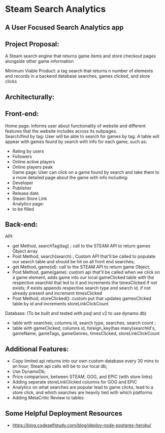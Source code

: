 # Steam Search Analytics

## A User Focused Search Analytics app

## Project Proposal:
A Steam search engine that returns game items and store checkout pages alongside other game information

Minimum Viable Product: a tag search that returns n number of elements and records in a backend database searches, games clicked, and store clicks

## Architecturally: 
## Front-end:
Home page: Informs user about functionality of website and different features that the website includes across its subpages.<br>
Search/find by tag: User will be able to search for games by tag. A table will appear with games found by search with info for each game, such as:
- Rating by users
- Followers
- Online active players
- Online players peak<br>
Game page: User can click on a game found by search and take them to a more detailed page about the game with info including:
- Developer
- Publisher
- Release date
- Steam Store Link <br>
Analytics page:
- to be filled

## Back-end:
API:<br>
- get Method, searchTag(tag) ; call to the STEAM API to return games Object array
- Post Method, search(search) ; Custom API that'll be called to populate our search table and should be hit on all front end searches;
- get Method, game(id): call to the STEAM API to return game Object;
- Post Method, game(game): custom api that'll be called when we click on a game element, adds game into our local gameClicked table with the respective  searchId that led to it and increments the timesClicked if not exists; if exists appends respective search type and search id, if not already present and increment timesClicked
- Post Method,  storeClicked(): custom put that updates gamesClicked table by id and increments storeLinkClickCount


Database: (To be built and tested with psql and v2 to use dynamo db) <br>
- table with searches; columns id, search type, searches, search count ;
- table with gameClicked; columns id, foreign_key(has many)searchId's, gameName, gameTags, gameGenres, timesClicked, storeLinkClickCount


## Additional Features: 
- Copy limited api returns into our own custom database every 30 mins to an hour; Steam api calls will be to our local db;
- Use DynamoDb;
- Price comparison, between STEAM, GOG, and EPIC (with store links)
- Adding seperate storeLinkClicked columns for GOG and EPIC
- Analytics on what searches are popular lead to game clicks, lead to a store click, and which searches are heavily tied with which platforms
- Adding MetaCritic Review to tables


## Some Helpful Deployment Resources

- https://blog.codeselfstudy.com/blog/deploy-node-postgres-heroku/